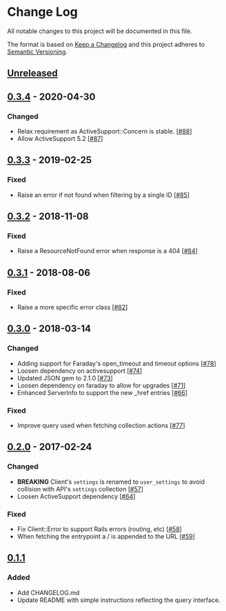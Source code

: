 # Change Log
All notable changes to this project will be documented in this file.

The format is based on [Keep a Changelog](http://keepachangelog.com/)
and this project adheres to [Semantic Versioning](http://semver.org/).

## [Unreleased]

## [0.3.4] - 2020-04-30
### Changed
- Relax requirement as ActiveSupport::Concern is stable. [[#88](https://github.com/ManageIQ/manageiq-api-client/pull/88)]
- Allow ActiveSupport 5.2 [[#87](https://github.com/ManageIQ/manageiq-api-client/pull/87)]

## [0.3.3] - 2019-02-25
### Fixed
- Raise an error if not found when filtering by a single ID [[#85](https://github.com/ManageIQ/manageiq-api-client/pull/85)]

## [0.3.2] - 2018-11-08
### Fixed
- Raise a ResourceNotFound error when response is a 404 [[#84](https://github.com/ManageIQ/manageiq-api-client/pull/84)]

## [0.3.1] - 2018-08-06
### Fixed
- Raise a more specific error class [[#82](https://github.com/ManageIQ/manageiq-api-client/pull/82)]

## [0.3.0] - 2018-03-14
### Changed
- Adding support for Faraday's open_timeout and timeout options [[#78](https://github.com/ManageIQ/manageiq-api-client/pull/78)]
- Loosen dependency on activesupport [[#74](https://github.com/ManageIQ/manageiq-api-client/pull/74)]
- Updated JSON gem to 2.1.0 [[#73](https://github.com/ManageIQ/manageiq-api-client/pull/73)]
- Loosen dependency on faraday to allow for upgrades [[#71](https://github.com/ManageIQ/manageiq-api-client/pull/71)]
- Enhanced ServerInfo to support the new \_href entries [[#66](https://github.com/ManageIQ/manageiq-api-client/pull/66)]

### Fixed
- Improve query used when fetching collection actions [[#77](https://github.com/ManageIQ/manageiq-api-client/pull/77)]

## [0.2.0] - 2017-02-24
### Changed
- **BREAKING** Client's `settings` is renamed to `user_settings` to avoid collision with API's `settings` collection [[#57](https://github.com/ManageIQ/manageiq-api-client/pull/57)]
- Loosen ActiveSupport dependency [[#64](https://github.com/ManageIQ/manageiq-api-client/pull/64)]

### Fixed
- Fix Client::Error to support Rails errors (routing, etc) [[#58](https://github.com/ManageIQ/manageiq-api-client/pull/58)]
- When fetching the entrypoint a / is appended to the URL [[#59](https://github.com/ManageIQ/manageiq-api-client/pull/59)]

## [0.1.1]
### Added
- Add CHANGELOG.md
- Update README with simple instructions reflecting the query interface.

[Unreleased]: https://github.com/ManageIQ/manageiq-api-client/compare/v0.3.4...HEAD
[0.3.4]: https://github.com/ManageIQ/manageiq-api-client/compare/v0.3.3...v0.3.4
[0.3.3]: https://github.com/ManageIQ/manageiq-api-client/compare/v0.3.2...v0.3.3
[0.3.2]: https://github.com/ManageIQ/manageiq-api-client/compare/v0.3.1...v0.3.2
[0.3.1]: https://github.com/ManageIQ/manageiq-api-client/compare/v0.3.0...v0.3.1
[0.3.0]: https://github.com/ManageIQ/manageiq-api-client/compare/v0.2.0...v0.3.0
[0.2.0]: https://github.com/ManageIQ/manageiq-api-client/compare/v0.1.1...v0.2.0
[0.1.1]: https://github.com/ManageIQ/manageiq-api-client/compare/v0.1.0...v0.1.1
